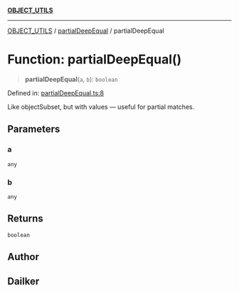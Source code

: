 [**OBJECT_UTILS**](../../README.md)

***

[OBJECT_UTILS](../../README.md) / [partialDeepEqual](../README.md) / partialDeepEqual

# Function: partialDeepEqual()

> **partialDeepEqual**(`a`, `b`): `boolean`

Defined in: [partialDeepEqual.ts:8](https://github.com/dailker/everyutil/blob/d12555c550c1d59295f536d15822ff0e97aceecb/src/object/partialDeepEqual.ts#L8)

Like objectSubset, but with values — useful for partial matches.

## Parameters

### a

`any`

### b

`any`

## Returns

`boolean`

## Author

## Dailker
